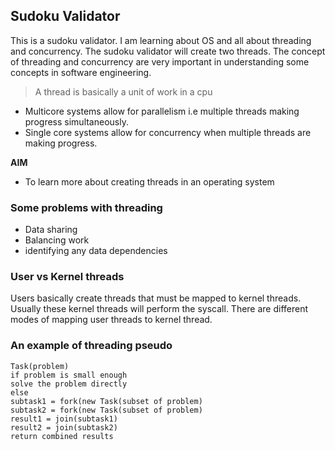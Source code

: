 ## Sudoku Validator

This is a sudoku validator. I am learning about OS and all about
threading and concurrency. The sudoku validator will create two threads.
The concept of threading and concurrency are very important in understanding some concepts in software engineering.

> A thread is basically a unit of work in a cpu

- Multicore systems allow for parallelism i.e multiple threads making progress simultaneously.
- Single core systems allow for concurrency when multiple threads are making progress.

**AIM**
- To learn more about creating threads in an operating system


### Some problems with threading
- Data sharing
- Balancing work
- identifying any data dependencies

### User vs Kernel threads
Users basically create threads that must be mapped to kernel threads. Usually these
kernel threads will perform the syscall. There are different modes of mapping user threads to kernel thread.

### An example of threading pseudo

```
Task(problem)
if problem is small enough
solve the problem directly
else
subtask1 = fork(new Task(subset of problem)
subtask2 = fork(new Task(subset of problem)
result1 = join(subtask1)
result2 = join(subtask2)
return combined results
```


